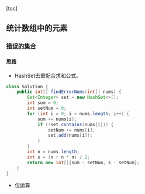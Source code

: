 [toc]

## 统计数组中的元素

### [错误的集合](https://leetcode-cn.com/problems/set-mismatch/)

#### 思路

- HashSet去重配合求和公式。

```java
class Solution {
    public int[] findErrorNums(int[] nums) {
        Set<Integer> set = new HashSet<>();
        int sum = 0;
        int setNum = 0;
        for (int i = 0; i < nums.length; i++) {
            sum += nums[i];
            if (!set.contains(nums[i])) {
                setNum += nums[i];
                set.add(nums[i]);
            }
        }
        int n = nums.length;
        int s = (n + n * n) / 2;
        return new int[]{sum - setNum, s - setNum};
    }
}
```

- 位运算

```java
```

